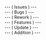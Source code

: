 --- ( Issues ) ---
<br>
--- ( Bugs ) ---
<br>
--- ( Rework ) ---
<br>
--- ( Features ) ---
<br>
--- ( Update ) ---
<br>
--- ( Addition ) ---
<br>

<!--
[COPY & PASTE THIS]





-->
